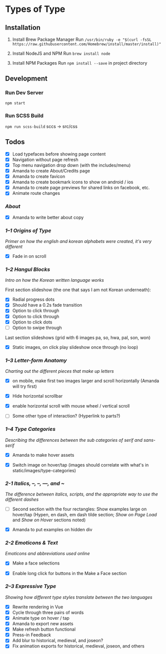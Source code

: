 # Types of Type

## Installation

1. Install Brew Package Manager
Run `/usr/bin/ruby -e "$(curl -fsSL https://raw.githubusercontent.com/Homebrew/install/master/install)"`

2. Install NodeJS and NPM
Run `brew install node`

3. Install NPM Packages
Run `npm install --save` in project directory

## Development

### Run Dev Server
`npm start`

### Run SCSS Build
`npm run scss-build`
sccs -> src/css

## Todos
- [x] Load typefaces before showing page content
- [x] Navigation without page refresh
- [x] Top menu navigation drop down (with the includes/menu)
- [x] Amanda to create About/Credits page
- [x] Amanda to create favicon
- [x] Amanda to create bookmark icons to show on android / ios
- [x] Amanda to create page previews for shared links on facebook, etc.
- [x] Animate route changes

### *About*
- [x] Amanda to write better about copy

### *1–1 Origins of Type*
_Primer on how the english and korean alphabets were created, it's very different_

- [x] Fade in on scroll


### *1–2 Hangul Blocks*
_Intro on how the Korean written language works_

First section slideshow (the one that says I am not Korean underneath):
- [x] Radial progress dots
- [x] Should have a 0.2s fade transition
- [x] Option to click through
- [x] Option to click through
- [x] Option to click dots
- [ ] Option to swipe through

Last section slideshows (grid with 6 images pa, so, hwa, pal, son, won)
- [x] Static images, on click play slideshow once through (no loop)


### *1–3 Letter-form Anatomy*
_Charting out the different pieces that make up letters_

- [x] on mobile, make first two images larger and scroll horizontally (Amanda will try first)
- [x] Hide horizontal scrollbar
- [x] enable horizontal scroll with mouse wheel / vertical scroll
- [ ] Some other type of interaction? (Hyperlink to parts?)


### *1–4 Type Categories*
_Describing the differences between the sub categories of serif and sans-serif_

- [x] Amanda to make hover assets
- [x] Switch image on hover/tap (images should correlate with what's in static/images/type-categories)


### *2-1 Italics, –, –, —, and \~*
_The difference between italics, scripts, and the appropriate way to use the different dashes_

- [ ] Second section with the four rectangles: Show examples large on hover/tap (Hypen, en dash, em dash tilde section; *Show on Page Load* and *Show on Hover* sections noted)
- [x] Amanda to put examples on hidden div


### *2-2 Emoticons & Text*
_Emoticons and abbreviations used online_

- [x] Make a face selections
- [x] Enable long click for buttons in the Make a Face section


### *2–3 Expressive Type*
_Showing how different type styles translate between the two languages_

- [x] Rewrite rendering in Vue
- [x] Cycle through three pairs of words
- [x] Animate type on hover / tap
- [x] Amanda to export new assets
- [x] Make refresh button functional
- [x] Press-in Feedback
- [x] Add blur to historical, medieval, and joseon?
- [x] Fix animation exports for historical, medieval, joseon, and others
